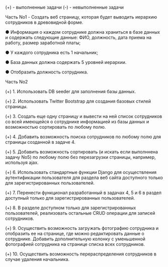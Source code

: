 (+) - выполненные задачи
(-) - невыполненные задачи

Часть No1 - Создать веб страницу, которая будет выводить иерархию сотрудников в древовидной форме.

● Информация о каждом сотруднике должна храниться в базе данных и
содержать следующие данные: ФИО, должность, дата приема на работу, размер заработной платы;

● У каждого сотрудника есть 1 начальник;

● База данных должна содержать 5 уровней иерархии.

● Отобразить должность сотрудника.



Часть No2

(+) 1. Использовать DB seeder для заполнения базы данных.

(+) 2. Использовать Twitter Bootstrap для создания базовых стилей страницы.

(+) 3. Создать еще одну страницу и вывести на ней список сотрудников со всей имеющейся о сотруднике информацией из базы данных и возможностью сортировать по любому полю.

(+) 4. Добавить возможность поиска сотрудников по любому полю для страницы созданной в задаче 4.

(+) 5. Добавить возможность сортировать (и искать если выполннена задачу No5) по любому полю без перезагрузки страницы, например, используя ajax.

(+) 6. Использовать стандартные функции Django для осуществления аутентификации пользователя для раздела веб сайта доступного только для зарегистрированных пользователей.

(+) 7. Перенести функционал разработанный в задачах 4, 5 и 6 в раздел доступный только для зарегистрированных пользователей.

(+) 8. В разделе доступном только для зарегистрированных пользователей,
реализовать остальные CRUD операции для записей сотрудников.

(+) 9. Осуществить возможность загружать фотографию сотрудника и отобразить ее на странице, где можно редактировать данные о сотруднике. Добавить дополнительную колонку с уменьшенной фотографией сотрудника на странице списка всех сотрудников.

(+) 10. Осуществить возможность перераспределения сотрудников в случае удаления начальника.
